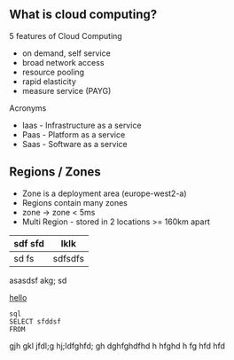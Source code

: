 ## What is cloud computing?
5 features of Cloud Computing
- on demand, self service
- broad network access
- resource pooling
- rapid elasticity
- measure service (PAYG)

Acronyms
- Iaas - Infrastructure as a service
- Paas - Platform as a service
- Saas - Software as a service

## Regions / Zones
- Zone is a deployment area (europe-west2-a)
- Regions contain many zones
- zone -> zone < 5ms
- Multi Region - stored in 2 locations >= 160km apart

| sdf sfd | lklk |
|------|-------|
| sd fs|sdfsdfs|sdfsdfs

asasdsf akg; sd
 
  [hello](hello.md)
 
 

    sql 
    SELECT sfddsf
    FROM 

gjh gkl jfdl;g hj;ldfghfd;
    gh dghfghdfhd
    h hfghd
    h fg hfd
    hfd

<!--stackedit_data:
eyJoaXN0b3J5IjpbLTk4MTM0ODkxNCwtOTQ3MzkwNjQ3LDkyMT
E3Mzg4Miw1MDc5NzUwOCwtNDI5OTc1MTcsMTM1NzgxMTA5LC0x
Njk2NDE5NzhdfQ==
-->